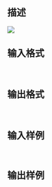 ## 描述

<img border=0 src=http://60.191.162.158:8080/JudgeOnline/images/tsinghua/NO7/7_21.jpg>

## 输入格式

 

## 输出格式

 

## 输入样例

```plaintext
 
```

## 输出样例

```plaintext
 
```



 



 

